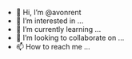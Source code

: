- 👋 Hi, I’m @avonrent
- 👀 I’m interested in ...
- 🌱 I’m currently learning ...
- 💞️ I’m looking to collaborate on ...
- 📫 How to reach me ...

<!---
avonrent/avonrent is a ✨ special ✨ repository because its `README.md` (this file) appears on your GitHub profile.
You can click the Preview link to take a look at your changes.
--->

